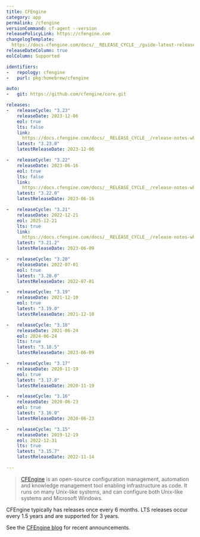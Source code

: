 ```yaml
---
title: CFEngine
category: app
permalink: /cfengine
versionCommand: cf-agent --version
releasePolicyLink: https://cfengine.com
changelogTemplate:
  https://docs.cfengine.com/docs/__RELEASE_CYCLE__/guide-latest-release-whatsnew-changelog-core.html
releaseDateColumn: true
eolColumn: Supported

identifiers:
-   repology: cfengine
-   purl: pkg:homebrew/cfengine

auto:
-   git: https://github.com/cfengine/core.git

releases:
-   releaseCycle: "3.23"
    releaseDate: 2023-12-06
    eol: true
    lts: false
    link:
      https://docs.cfengine.com/docs/__RELEASE_CYCLE__/release-notes-whatsnew-changelog-core.html
    latest: "3.23.0"
    latestReleaseDate: 2023-12-06

-   releaseCycle: "3.22"
    releaseDate: 2023-06-16
    eol: true
    lts: false
    link:
      https://docs.cfengine.com/docs/__RELEASE_CYCLE__/release-notes-whatsnew-changelog-core.html
    latest: "3.22.0"
    latestReleaseDate: 2023-06-16

-   releaseCycle: "3.21"
    releaseDate: 2022-12-21
    eol: 2025-12-21
    lts: true
    link:
      https://docs.cfengine.com/docs/__RELEASE_CYCLE__/release-notes-whatsnew-changelog-core.html
    latest: "3.21.2"
    latestReleaseDate: 2023-06-09

-   releaseCycle: "3.20"
    releaseDate: 2022-07-01
    eol: true
    latest: "3.20.0"
    latestReleaseDate: 2022-07-01

-   releaseCycle: "3.19"
    releaseDate: 2021-12-10
    eol: true
    latest: "3.19.0"
    latestReleaseDate: 2021-12-10

-   releaseCycle: "3.18"
    releaseDate: 2021-06-24
    eol: 2024-06-24
    lts: true
    latest: "3.18.5"
    latestReleaseDate: 2023-06-09

-   releaseCycle: "3.17"
    releaseDate: 2020-11-19
    eol: true
    latest: "3.17.0"
    latestReleaseDate: 2020-11-19

-   releaseCycle: "3.16"
    releaseDate: 2020-06-23
    eol: true
    latest: "3.16.0"
    latestReleaseDate: 2020-06-23

-   releaseCycle: "3.15"
    releaseDate: 2019-12-19
    eol: 2022-12-31
    lts: true
    latest: "3.15.7"
    latestReleaseDate: 2022-11-14

---
```


> [CFEngine](https://cfengine.com) is an open-source configuration management, automation and
> knowledge management tool enabling infrastructure as code. It runs on many Unix-like systems, and
> can configure both Unix-like systems and Microsoft Windows.

CFEngine typically has releases once every 6 months. LTS releases occur every 1.5 years and are
supported for 3 years.

See the [CFEngine blog](https://cfengine.com/blog/) for recent announcements.
